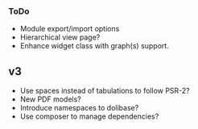### ToDo

* Module export/import options
* Hierarchical view page?
* Enhance widget class with graph(s) support.

## v3

* Use spaces instead of tabulations to follow PSR-2?
* New PDF models?
* Introduce namespaces to dolibase?
* Use composer to manage dependencies?

